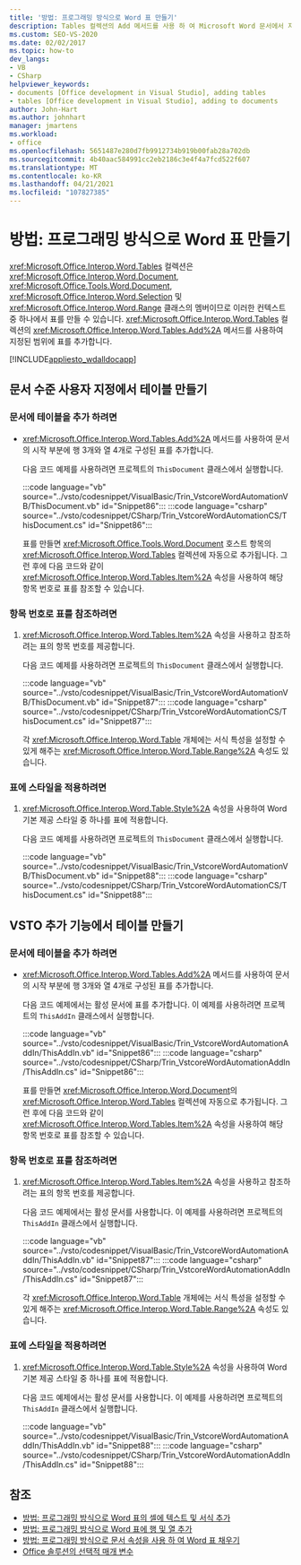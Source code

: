 ```yaml
---
title: '방법: 프로그래밍 방식으로 Word 표 만들기'
description: Tables 컬렉션의 Add 메서드를 사용 하 여 Microsoft Word 문서에서 지정 된 범위에 테이블을 추가 하는 방법에 대해 알아봅니다.
ms.custom: SEO-VS-2020
ms.date: 02/02/2017
ms.topic: how-to
dev_langs:
- VB
- CSharp
helpviewer_keywords:
- documents [Office development in Visual Studio], adding tables
- tables [Office development in Visual Studio], adding to documents
author: John-Hart
ms.author: johnhart
manager: jmartens
ms.workload:
- office
ms.openlocfilehash: 5651487e280d7fb9912734b919b00fab28a702db
ms.sourcegitcommit: 4b40aac584991cc2eb2186c3e4f4a7fcd522f607
ms.translationtype: MT
ms.contentlocale: ko-KR
ms.lasthandoff: 04/21/2021
ms.locfileid: "107827385"
---
```

# <a name="how-to-programmatically-create-word-tables"></a>방법: 프로그래밍 방식으로 Word 표 만들기
  <xref:Microsoft.Office.Interop.Word.Tables> 컬렉션은 <xref:Microsoft.Office.Interop.Word.Document>, <xref:Microsoft.Office.Tools.Word.Document>, <xref:Microsoft.Office.Interop.Word.Selection> 및 <xref:Microsoft.Office.Interop.Word.Range> 클래스의 멤버이므로 이러한 컨텍스트 중 하나에서 표를 만들 수 있습니다. <xref:Microsoft.Office.Interop.Word.Tables> 컬렉션의 <xref:Microsoft.Office.Interop.Word.Tables.Add%2A> 메서드를 사용하여 지정된 범위에 표를 추가합니다.

 [!INCLUDE[appliesto_wdalldocapp](../vsto/includes/appliesto-wdalldocapp-md.md)]

## <a name="create-tables-in-document-level-customizations"></a>문서 수준 사용자 지정에서 테이블 만들기

### <a name="to-add-a-table-to-a-document"></a>문서에 테이블을 추가 하려면

- <xref:Microsoft.Office.Interop.Word.Tables.Add%2A> 메서드를 사용하여 문서의 시작 부분에 행 3개와 열 4개로 구성된 표를 추가합니다.

   다음 코드 예제를 사용하려면 프로젝트의 `ThisDocument` 클래스에서 실행합니다.

   :::code language="vb" source="../vsto/codesnippet/VisualBasic/Trin_VstcoreWordAutomationVB/ThisDocument.vb" id="Snippet86":::
   :::code language="csharp" source="../vsto/codesnippet/CSharp/Trin_VstcoreWordAutomationCS/ThisDocument.cs" id="Snippet86":::

  표를 만들면 <xref:Microsoft.Office.Tools.Word.Document> 호스트 항목의 <xref:Microsoft.Office.Interop.Word.Tables> 컬렉션에 자동으로 추가됩니다. 그런 후에 다음 코드와 같이 <xref:Microsoft.Office.Interop.Word.Tables.Item%2A> 속성을 사용하여 해당 항목 번호로 표를 참조할 수 있습니다.

### <a name="to-refer-to-a-table-by-item-number"></a>항목 번호로 표를 참조하려면

1. <xref:Microsoft.Office.Interop.Word.Tables.Item%2A> 속성을 사용하고 참조하려는 표의 항목 번호를 제공합니다.

    다음 코드 예제를 사용하려면 프로젝트의 `ThisDocument` 클래스에서 실행합니다.

    :::code language="vb" source="../vsto/codesnippet/VisualBasic/Trin_VstcoreWordAutomationVB/ThisDocument.vb" id="Snippet87":::
    :::code language="csharp" source="../vsto/codesnippet/CSharp/Trin_VstcoreWordAutomationCS/ThisDocument.cs" id="Snippet87":::

   각 <xref:Microsoft.Office.Interop.Word.Table> 개체에는 서식 특성을 설정할 수 있게 해주는 <xref:Microsoft.Office.Interop.Word.Table.Range%2A> 속성도 있습니다.

### <a name="to-apply-a-style-to-a-table"></a>표에 스타일을 적용하려면

1. <xref:Microsoft.Office.Interop.Word.Table.Style%2A> 속성을 사용하여 Word 기본 제공 스타일 중 하나를 표에 적용합니다.

     다음 코드 예제를 사용하려면 프로젝트의 `ThisDocument` 클래스에서 실행합니다.

     :::code language="vb" source="../vsto/codesnippet/VisualBasic/Trin_VstcoreWordAutomationVB/ThisDocument.vb" id="Snippet88":::
     :::code language="csharp" source="../vsto/codesnippet/CSharp/Trin_VstcoreWordAutomationCS/ThisDocument.cs" id="Snippet88":::

## <a name="create-tables-in-vsto-add-ins"></a>VSTO 추가 기능에서 테이블 만들기

### <a name="to-add-a-table-to-a-document"></a>문서에 테이블을 추가 하려면

- <xref:Microsoft.Office.Interop.Word.Tables.Add%2A> 메서드를 사용하여 문서의 시작 부분에 행 3개와 열 4개로 구성된 표를 추가합니다.

   다음 코드 예제에서는 활성 문서에 표를 추가합니다. 이 예제를 사용하려면 프로젝트의 `ThisAddIn` 클래스에서 실행합니다.

   :::code language="vb" source="../vsto/codesnippet/VisualBasic/Trin_VstcoreWordAutomationAddIn/ThisAddIn.vb" id="Snippet86":::
   :::code language="csharp" source="../vsto/codesnippet/CSharp/Trin_VstcoreWordAutomationAddIn/ThisAddIn.cs" id="Snippet86":::

  표를 만들면 <xref:Microsoft.Office.Interop.Word.Document>의 <xref:Microsoft.Office.Interop.Word.Tables> 컬렉션에 자동으로 추가됩니다. 그런 후에 다음 코드와 같이 <xref:Microsoft.Office.Interop.Word.Tables.Item%2A> 속성을 사용하여 해당 항목 번호로 표를 참조할 수 있습니다.

### <a name="to-refer-to-a-table-by-item-number"></a>항목 번호로 표를 참조하려면

1. <xref:Microsoft.Office.Interop.Word.Tables.Item%2A> 속성을 사용하고 참조하려는 표의 항목 번호를 제공합니다.

    다음 코드 예제에서는 활성 문서를 사용합니다. 이 예제를 사용하려면 프로젝트의 `ThisAddIn` 클래스에서 실행합니다.

    :::code language="vb" source="../vsto/codesnippet/VisualBasic/Trin_VstcoreWordAutomationAddIn/ThisAddIn.vb" id="Snippet87":::
    :::code language="csharp" source="../vsto/codesnippet/CSharp/Trin_VstcoreWordAutomationAddIn/ThisAddIn.cs" id="Snippet87":::

   각 <xref:Microsoft.Office.Interop.Word.Table> 개체에는 서식 특성을 설정할 수 있게 해주는 <xref:Microsoft.Office.Interop.Word.Table.Range%2A> 속성도 있습니다.

### <a name="to-apply-a-style-to-a-table"></a>표에 스타일을 적용하려면

1. <xref:Microsoft.Office.Interop.Word.Table.Style%2A> 속성을 사용하여 Word 기본 제공 스타일 중 하나를 표에 적용합니다.

     다음 코드 예제에서는 활성 문서를 사용합니다. 이 예제를 사용하려면 프로젝트의 `ThisAddIn` 클래스에서 실행합니다.

     :::code language="vb" source="../vsto/codesnippet/VisualBasic/Trin_VstcoreWordAutomationAddIn/ThisAddIn.vb" id="Snippet88":::
     :::code language="csharp" source="../vsto/codesnippet/CSharp/Trin_VstcoreWordAutomationAddIn/ThisAddIn.cs" id="Snippet88":::

## <a name="see-also"></a>참조
- [방법: 프로그래밍 방식으로 Word 표의 셀에 텍스트 및 서식 추가](../vsto/how-to-programmatically-add-text-and-formatting-to-cells-in-word-tables.md)
- [방법: 프로그래밍 방식으로 Word 표에 행 및 열 추가](../vsto/how-to-programmatically-add-rows-and-columns-to-word-tables.md)
- [방법: 프로그래밍 방식으로 문서 속성을 사용 하 여 Word 표 채우기](../vsto/how-to-programmatically-populate-word-tables-with-document-properties.md)
- [Office 솔루션의 선택적 매개 변수](../vsto/optional-parameters-in-office-solutions.md)
